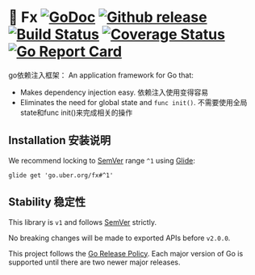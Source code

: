 # :unicorn: Fx [![GoDoc][doc-img]][doc] [![Github release][release-img]][release] [![Build Status][ci-img]][ci] [![Coverage Status][cov-img]][cov] [![Go Report Card][report-card-img]][report-card]

go依赖注入框架：
An application framework for Go that:

* Makes dependency injection easy. 依赖注入使用变得容易
* Eliminates the need for global state and `func init()`. 不需要使用全局state和func init()来完成相关的操作

## Installation 安装说明

We recommend locking to [SemVer](http://semver.org/) range `^1` using [Glide](https://github.com/Masterminds/glide):

```
glide get 'go.uber.org/fx#^1'
```

## Stability 稳定性

This library is `v1` and follows [SemVer](http://semver.org/) strictly.

No breaking changes will be made to exported APIs before `v2.0.0`.

This project follows the [Go Release Policy][release-policy]. Each major
version of Go is supported until there are two newer major releases.

[doc-img]: http://img.shields.io/badge/GoDoc-Reference-blue.svg
[doc]: https://godoc.org/go.uber.org/fx

[release-img]: https://img.shields.io/github/release/uber-go/fx.svg
[release]: https://github.com/uber-go/fx/releases

[ci-img]: https://img.shields.io/travis/uber-go/fx/master.svg
[ci]: https://travis-ci.org/uber-go/fx/branches

[cov-img]: https://codecov.io/gh/uber-go/fx/branch/dev/graph/badge.svg
[cov]: https://codecov.io/gh/uber-go/fx/branch/dev

[report-card-img]: https://goreportcard.com/badge/github.com/uber-go/fx
[report-card]: https://goreportcard.com/report/github.com/uber-go/fx

[release-policy]: https://golang.org/doc/devel/release.html#policy
